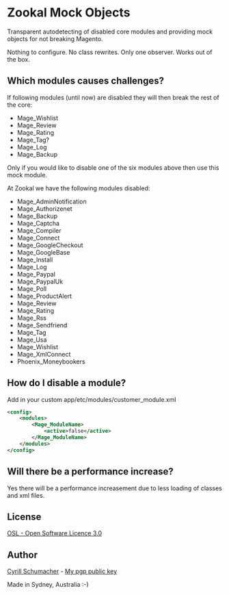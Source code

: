 Zookal Mock Objects
===================

Transparent autodetecting of disabled core modules and providing mock objects for not breaking Magento.

Nothing to configure. No class rewrites. Only one observer. Works out of the box.

Which modules causes challenges?
--------------------------------

If following modules (until now) are disabled they will then break the rest of the core:

- Mage_Wishlist
- Mage_Review
- Mage_Rating
- Mage_Tag?
- Mage_Log
- Mage_Backup

Only if you would like to disable one of the six modules above then use this mock module.


At Zookal we have the following modules disabled:

- Mage_AdminNotification
- Mage_Authorizenet
- Mage_Backup
- Mage_Captcha
- Mage_Compiler
- Mage_Connect
- Mage_GoogleCheckout
- Mage_GoogleBase
- Mage_Install
- Mage_Log
- Mage_Paypal
- Mage_PaypalUk
- Mage_Poll
- Mage_ProductAlert
- Mage_Review
- Mage_Rating
- Mage_Rss
- Mage_Sendfriend
- Mage_Tag
- Mage_Usa
- Mage_Wishlist
- Mage_XmlConnect
- Phoenix_Moneybookers

How do I disable a module?
--------------------------

Add in your custom app/etc/modules/customer_module.xml

```xml
<config>
    <modules>
        <Mage_ModuleName>
            <active>false</active>
        </Mage_ModuleName>
    </modules>
</config>
```

Will there be a performance increase?
-------------------------------------

Yes there will be a performance increasement due to less loading of classes and xml files.

License
-------
[OSL - Open Software Licence 3.0](http://opensource.org/licenses/osl-3.0.php)

Author
------

[Cyrill Schumacher](https://github.com/SchumacherFM) - [My pgp public key](http://www.schumacher.fm/cyrill.asc)

Made in Sydney, Australia :-)

